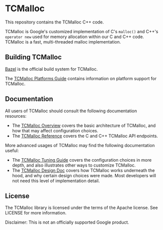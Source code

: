 # TCMalloc

This repository contains the TCMalloc C++ code.

TCMalloc is Google's customized implementation of C's `malloc()` and C++'s
`operator new` used for memory allocation within our C and C++ code. TCMalloc is
a fast, multi-threaded malloc implementation.

## Building TCMalloc

[Bazel](https://bazel.build) is the official build system for TCMalloc.

The [TCMalloc Platforms Guide](platforms.md) contains information on platform
support for TCMalloc.

## Documentation

All users of TCMalloc should consult the following documentation resources:

* The [TCMalloc Overview](overview.md) covers the basic architecture of
  TCMalloc, and how that may affect configuration choices.
* The [TCMalloc Reference](reference.md) covers the C and C++ TCMalloc API
  endpoints.

More advanced usages of TCMalloc may find the following documentation useful:

* The [TCMalloc Tuning Guide](tuning.md) covers the configuration choices in
  more depth, and also illustrates other ways to customize TCMalloc.
* The [TCMalloc Design Doc](design.md) covers how TCMalloc works underneath the
  hood, and why certain design choices were made. Most developers
  will not need this level of implementation detail.

## License

The TCMalloc library is licensed under the terms of the Apache
license. See LICENSE for more information.

Disclaimer: This is not an officially supported Google product.
